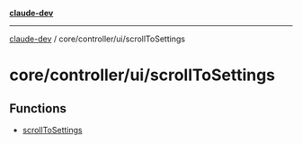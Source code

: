[**claude-dev**](../../../../README.md)

***

[claude-dev](../../../../README.md) / core/controller/ui/scrollToSettings

# core/controller/ui/scrollToSettings

## Functions

- [scrollToSettings](functions/scrollToSettings.md)
